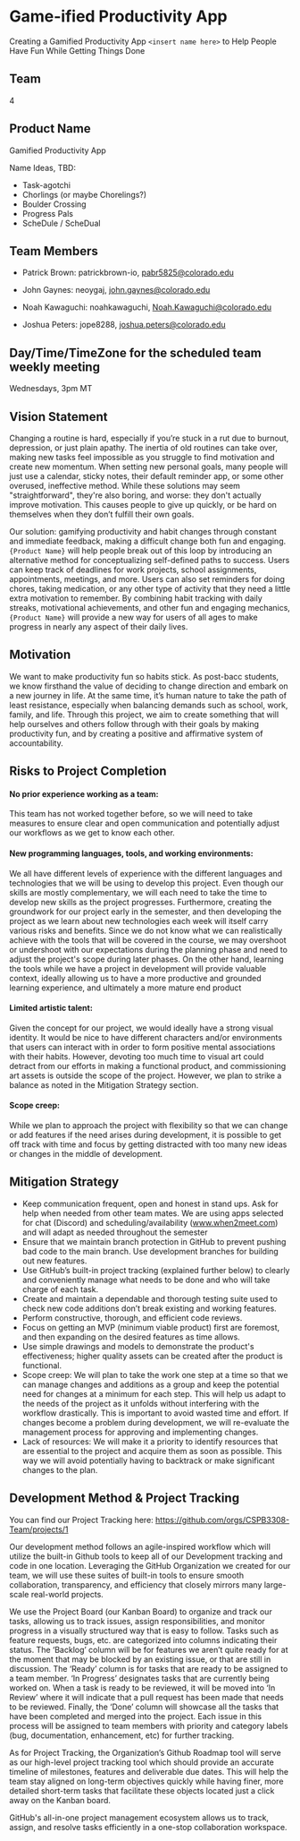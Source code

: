 # Game-ified Productivity App
Creating a Gamified Productivity App `<insert name here>` to Help People Have Fun While Getting Things Done 

## Team #
4

## Product Name
Gamified Productivity App

Name Ideas, TBD:
- Task-agotchi
- Chorlings (or maybe Chorelings?) 
- Boulder Crossing
- Progress Pals
- ScheDule / ScheDual 

## Team Members
- Patrick Brown: patrickbrown-io, pabr5825@colorado.edu

- John Gaynes: neoygaj, john.gaynes@colorado.edu

- Noah Kawaguchi: noahkawaguchi, Noah.Kawaguchi@colorado.edu 

- Joshua Peters: jope8288, joshua.peters@colorado.edu


## Day/Time/TimeZone for the scheduled team weekly meeting
Wednesdays, 3pm MT

## Vision Statement
Changing a routine is hard, especially if you’re stuck in a rut due to burnout, depression, or just plain apathy. The inertia of old routines can take over, making new tasks feel impossible as you struggle to find motivation and create new momentum. When setting new personal goals, many people will just use a calendar, sticky notes, their default reminder app, or some other overused, ineffective method. While these solutions may seem "straightforward", they're also boring, and worse: they don't actually improve motivation. This causes people to give up quickly, or be hard on themselves when they don’t fulfill their own goals. 

Our solution: gamifying productivity and habit changes through constant and immediate feedback, making a difficult change both fun and engaging. `{Product Name}` will help people break out of this loop by introducing an alternative method for conceptualizing self-defined paths to success. Users can keep track of deadlines for work projects, school assignments, appointments, meetings, and more. Users can also set reminders for doing chores, taking medication, or any other type of activity that they need a little extra motivation to remember. By combining habit tracking with daily streaks, motivational achievements, and other fun and engaging mechanics, `{Product Name}` will provide a new way for users of all ages to make progress in nearly any aspect of their daily lives.

## Motivation
We want to make productivity fun so habits stick. As post-bacc students, we know firsthand the value of deciding to change direction and embark on a new journey in life. At the same time, it’s human nature to take the path of least resistance, especially when balancing demands such as school, work, family, and life. Through this project, we aim to create something that will help ourselves and others follow through with their goals by making productivity fun, and by creating a positive and affirmative system of accountability.

## Risks to Project Completion

#### No prior experience working as a team: 
This team has not worked together before, so we will need to take measures to ensure clear and open communication and potentially adjust our workflows as we get to know each other. 

#### New programming languages, tools, and working environments:
We all have different levels of experience with the different languages and technologies that we will be using to develop this project. Even though our skills are mostly complementary, we will each need to take the time to develop new skills as the project progresses. Furthermore, creating the groundwork for our project early in the semester, and then developing the project as we learn about new technologies each week will itself carry various risks and benefits. Since we do not know what we can realistically achieve with the tools that will be covered in the course, we may overshoot or undershoot with our expectations during the planning phase and need to adjust the project's scope during later phases. On the other hand, learning the tools while we have a project in development will provide valuable context, ideally allowing us to have a more productive and grounded learning experience, and ultimately a more mature end product

#### Limited artistic talent:
Given the concept for our project, we would ideally have a strong visual identity. It would be nice to have different characters and/or environments that users can interact with in order to form positive mental associations with their habits. However, devoting too much time to visual art could detract from our efforts in making a functional product, and commissioning art assets is outside the scope of the project. However, we plan to strike a balance as noted in the Mitigation Strategy section. 

#### Scope creep:
While we plan to approach the project with flexibility so that we can change or add features if the need arises during development, it is possible to get off track with time and focus by getting distracted with too many new ideas or changes in the middle of development.  


## Mitigation Strategy
- Keep communication frequent, open and honest in stand ups. Ask for help when needed from other team mates. We are using apps selected for chat (Discord) and scheduling/availability (www.when2meet.com) and will adapt as needed throughout the semester 
- Ensure that we maintain branch protection in GitHub to prevent pushing bad code to the main branch. Use development branches for building out new features.
- Use GitHub’s built-in project tracking (explained further below) to clearly and conveniently manage what needs to be done and who will take charge of each task. 
- Create and maintain a dependable and thorough testing suite used to check new code additions don’t break existing and working features. 
- Perform constructive, thorough, and efficient code reviews.
- Focus on getting an MVP (minimum viable product) first are foremost, and then expanding on the desired features as time allows.
- Use simple drawings and models to demonstrate the product's effectiveness; higher quality assets can be created after the product is functional.
- Scope creep: We will plan to take the work one step at a time so that we can manage changes and additions as a group and keep the potential need for changes at a minimum for each step. This will help us adapt to the needs of the project as it unfolds without interfering with the workflow drastically. This is important to avoid wasted time and effort.  If changes become a problem during development, we will re-evaluate the management process for approving and implementing changes.
- Lack of resources: We will make it a priority to identify resources that are essential to the project and acquire them as soon as possible. This way we will avoid potentially having to backtrack or make significant changes to the plan.

## Development Method & Project Tracking

You can find our Project Tracking here: https://github.com/orgs/CSPB3308-Team/projects/1

Our development method follows an agile-inspired workflow which will utilize the built-in Github tools to keep all of our Development tracking and code in one location. Leveraging the GitHub Organization we created for our team, we will use these suites of built-in tools to ensure smooth collaboration, transparency, and efficiency that closely mirrors many large-scale real-world projects.

We use the Project Board (our Kanban Board) to organize and track our tasks, allowing us to track issues, assign responsibilities, and monitor progress in a visually structured way that is easy to follow. Tasks such as feature requests, bugs, etc. are categorized into columns indicating their status. The ‘Backlog’ column will be for features we aren’t quite ready for at the moment that may be blocked by an existing issue, or that are still in discussion. The ‘Ready’ column is for tasks that are ready to be assigned to a team member. ‘In Progress’ designates tasks that are currently being worked on. When a task is ready to be reviewed, it will be moved into ‘In Review’ where it will indicate that a pull request has been made that needs to be reviewed. Finally, the ‘Done’ column will showcase all the tasks that have been completed and merged into the project. Each issue in this process will be assigned to team members with priority and category labels (bug, documentation, enhancement, etc) for further tracking. 

As for Project Tracking, the Organization’s Github Roadmap tool will serve as our high-level project tracking tool which should provide an accurate timeline of milestones, features and deliverable due dates. This will help the team stay aligned on long-term objectives quickly while having finer, more detailed short-term tasks that facilitate these objects located just a click away on the Kanban board. 

GitHub's all-in-one project management ecosystem allows us to track, assign, and resolve tasks efficiently in a one-stop collaboration workspace.

